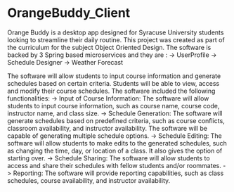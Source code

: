 # OrangeBuddy_Client

Orange Buddy is a desktop app designed for Syracuse University students looking to streamline their daily routine. This project was created as part of the curriculum for the subject Object Oriented Design.
The software is backed by 3 Spring based microservices and they are :
-> UserProfile 
-> Schedule Designer
-> Weather Forecast

The software will allow students to input course information and generate schedules based on certain criteria. Students will be able to view, access and modify their course schedules. 
The software included the following functionalities:
-> Input of Course Information: The software will allow students to input course information, such as course name, course code, instructor name, and class size.
-> Schedule Generation: The software will generate schedules based on predefined criteria, such as course conflicts, classroom availability, and instructor availability. The software will be capable of generating multiple schedule options.
-> Schedule Editing: The software will allow students to make edits to the generated schedules, such as changing the time, day, or location of a class. It also gives the option of starting over. 
-> Schedule Sharing: The software will allow students to access and share their schedules with fellow students and/or roommates.
-> Reporting: The software will provide reporting capabilities, such as class schedules, course availability, and instructor availability.

